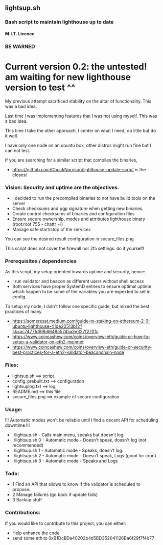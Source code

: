 ## lightsup.sh
### Bash script to maintain lighthouse up to date
#### M.I.T. Licence

### BE WARNED
# Current version 0.2: the untested! am waiting for new lighthouse version to test ^^

My previous attempt sacrificed stability on the altar of functionality.  This was a bad idea.

Last time I was implementing features that I was not using myself.  This was a bad idea.

This time I take the other approach, I center on what I need, do little but do it well.

I have only one node on an ubuntu box, other distros might run fine but I can not test.

If you are searching for a similar script that compiles the binaries, 
- https://github.com/ChuckNorrison/lighthouse-update-script is the closest

### Vision: Security and uptime are the objectives.
- I decided to run the precompiled binaries to not have build tools on the server
- Check checksums and pgp signature when getting new binaries.
- Create control checksums of binaries and configuration files
- Ensure secure ownership, modes and attributes lighthouse binary (root:root 755 - chattr +i)
- Manage safe start/stop of the services

You can see the desired result configuration in secure_files.png

This script does not cover the firewall nor 2fa settings: do it yourself!

### Prerequisites / dependencies
As this script, my setup oriented towards uptime and security, hence:
- I run validator and beacon as different users without shell access
- Both services have proper SystemD entries to ensure optimal uptime
which happen to be some of the variables you are expexted to set in config.

To setup my node, I didn't follow one specific guide, but mixed the best practices of many.
- https://someresat.medium.com/guide-to-staking-on-ethereum-2-0-ubuntu-lighthouse-41de20513b12?sk=ac7477fd99b6648a5745a3e327f2701c
- https://www.coincashew.com/coins/overview-eth/guide-or-how-to-setup-a-validator-on-eth2-mainnet
- https://www.coincashew.com/coins/overview-eth/guide-or-security-best-practices-for-a-eth2-validator-beaconchain-node

### Files:
- lightsup.sh          ==> script
- config_prebuilt.txt  ==> configuration
- lightsuplog.txt      ==> log
- README.md            ==> this file
- secure_files.png     ==> example of secure configuration

### Usage: 
!!! Automatic modes won't be reliable until I find a decent API for scheduling downtime !!!
- ./lightsup.sh	- Calls main menu, speaks but doesn't log
- ./lightsup.sh 0 - Automatic mode - Doesn't speak, doesn't log (not recommended)
- ./lightsup.sh 1 - Automatic mode - Speaks, doesn't log.
- ./lightsup.sh 2 - Automatic mode - Doesn't speak, Logs (good for cron)
- ./lightsup.sh 3 - Automatic mode - Speaks and Logs

### Todo:
- 1 Find an API that allows to know if the validator is scheduled to propose.
- 2 Manage failures (go back if update fails)
- 3 Backup stuff

### Contributions:
If you would like to contribute to this project, you can either:
- Help enhance the code
- send some eth to 0xB1DcBDe40202b4d5BD352041126Ba6f29f7f4b77
